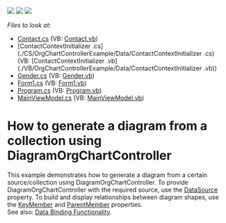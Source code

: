<!-- default badges list -->
![](https://img.shields.io/endpoint?url=https://codecentral.devexpress.com/api/v1/VersionRange/128585400/16.2.4%2B)
[![](https://img.shields.io/badge/Open_in_DevExpress_Support_Center-FF7200?style=flat-square&logo=DevExpress&logoColor=white)](https://supportcenter.devexpress.com/ticket/details/T477740)
[![](https://img.shields.io/badge/📖_How_to_use_DevExpress_Examples-e9f6fc?style=flat-square)](https://docs.devexpress.com/GeneralInformation/403183)
<!-- default badges end -->
<!-- default file list -->
*Files to look at*:

* [Contact.cs](./CS/OrgChartControllerExample/Data/Contact.cs) (VB: [Contact.vb](./VB/OrgChartControllerExample/Data/Contact.vb))
* [ContactContextInitializer .cs](./CS/OrgChartControllerExample/Data/ContactContextInitializer .cs) (VB: [ContactContextInitializer .vb](./VB/OrgChartControllerExample/Data/ContactContextInitializer .vb))
* [Gender.cs](./CS/OrgChartControllerExample/Data/Gender.cs) (VB: [Gender.vb](./VB/OrgChartControllerExample/Data/Gender.vb))
* [Form1.cs](./CS/OrgChartControllerExample/Form1.cs) (VB: [Form1.vb](./VB/OrgChartControllerExample/Form1.vb))
* [Program.cs](./CS/OrgChartControllerExample/Program.cs) (VB: [Program.vb](./VB/OrgChartControllerExample/Program.vb))
* [MainViewModel.cs](./CS/OrgChartControllerExample/ViewModels/MainViewModel.cs) (VB: [MainViewModel.vb](./VB/OrgChartControllerExample/ViewModels/MainViewModel.vb))
<!-- default file list end -->
# How to generate a diagram from a collection using DiagramOrgChartController


This example demonstrates how to generate a diagram from a certain source/collection using DiagramOrgChartController. To provide DiagramOrgChartController with the required source, use the <a href="https://documentation.devexpress.com/WindowsForms/DevExpressXtraDiagramDiagramDataBindingControllerBase_DataSourcetopic.aspx">DataSource</a> property. To build and display relationships between diagram shapes, use the <a href="https://documentation.devexpress.com/WindowsForms/DevExpressXtraDiagramDiagramDataBindingControllerBase_KeyMembertopic.aspx">KeyMember</a> and <a href="https://documentation.devexpress.com/WindowsForms/DevExpressXtraDiagramDiagramOrgChartController_ParentMembertopic.aspx">ParentMember</a> properties. <br>See also: <a href="https://documentation.devexpress.com/WindowsForms/CustomDocument117681.aspx">Data Binding Functionality</a>.

<br/>


